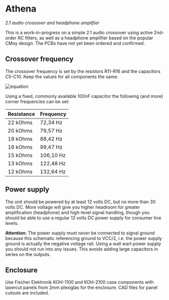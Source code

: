 # Athena

_2.1 audio crossover and headphone amplifier_

This is a work-in-progress on a simple 2.1 audio crossover using active 2nd-order RC filters, as well as a headphone amplifier based on the popular CMoy design. The PCBs have not yet been ordered and confirmed.

## Crossover frequency

The crossover frequency is set by the resistors R11-R16 and the capacitors C5-C10. Keep the values for all components the same.

![equation](http://latex.codecogs.com/gif.download?f_c%20%3D%20%5Cfrac%7B1%7D%7B2%5Cpi%20R%20C%7D)

Using a fixed, commonly available 100nF capacitor the following (and more) corner frequencies can be set:

Resistance | Frequency
-----------|----------
22 kOhms   |  72,34 Hz
20 kOhms   |  79,57 Hz
18 kOhms   |  88,42 Hz
16 kOhms   |  99,47 Hz
15 kOhms   | 106,10 Hz
13 kOhms   | 122,48 Hz
12 kOhms   | 132,64 Hz

## Power supply

The unit should be powered by at least 12 volts DC, but no more than 30 volts DC. More voltage will give you higher headroom for greater amplification (headphone) and high-level signal handling, though you should be able to use a regular 12 volts DC power supply for consumer line levels.

__Attention:__ The power supply must _never_ be connected to signal ground because this schematic referencing ground to VCC/2, i.e. the power supply ground is actually the negative voltage rail. Using a wall wart power supply you should not run into any issues. This avoids adding large capacitors in series on the outputs.

## Enclosure

Use Fischer Elektronik KOH-1100 and KOH-2100 case components with lasercut panels from 2mm plexiglas for the enclosure. CAD files for panel cutouts are included.
